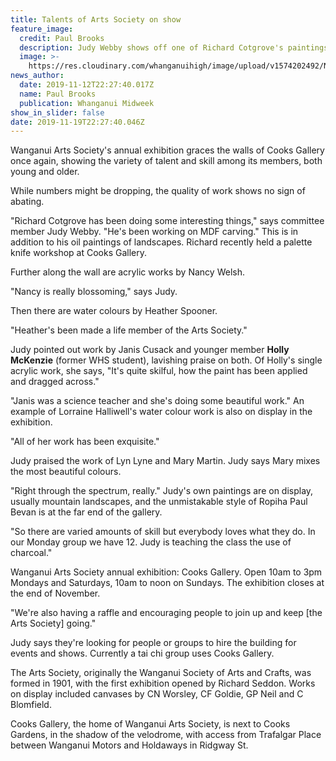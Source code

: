 ```yaml
---
title: Talents of Arts Society on show
feature_image:
  credit: Paul Brooks
  description: Judy Webby shows off one of Richard Cotgrove's paintings.
  image: >-
    https://res.cloudinary.com/whanganuihigh/image/upload/v1574202492/News/Judy_Webby.Midweek_13.11.19.jpg
news_author:
  date: 2019-11-12T22:27:40.017Z
  name: Paul Brooks
  publication: Whanganui Midweek
show_in_slider: false
date: 2019-11-19T22:27:40.046Z
---
```

Wanganui Arts Society's annual exhibition graces the walls of Cooks Gallery once again, showing the variety of talent and skill among its members, both young and older.

While numbers might be dropping, the quality of work shows no sign of abating.

"Richard Cotgrove has been doing some interesting things," says committee member Judy Webby. "He's been working on MDF carving." This is in addition to his oil paintings of landscapes. Richard recently held a palette knife workshop at Cooks Gallery.

Further along the wall are acrylic works by Nancy Welsh.

"Nancy is really blossoming," says Judy.

Then there are water colours by Heather Spooner.

"Heather's been made a life member of the Arts Society."

Judy pointed out work by Janis Cusack and younger member **Holly McKenzie** (former WHS student), lavishing praise on both. Of Holly's single acrylic work, she says, "It's quite skilful, how the paint has been applied and dragged across."

"Janis was a science teacher and she's doing some beautiful work."
An example of Lorraine Halliwell's water colour work is also on display in the exhibition.

"All of her work has been exquisite."

Judy praised the work of Lyn Lyne and Mary Martin. Judy says Mary mixes the most beautiful colours.

"Right through the spectrum, really." Judy's own paintings are on display, usually mountain landscapes, and the unmistakable style of Ropiha Paul Bevan is at the far end of the gallery.

"So there are varied amounts of skill but everybody loves what they do. In our Monday group we have 12. Judy is teaching the class the use of charcoal."

Wanganui Arts Society annual exhibition: Cooks Gallery. Open 10am to 3pm Mondays and Saturdays, 10am to noon on Sundays. The exhibition closes at the end of November.

"We're also having a raffle and encouraging people to join up and keep [the Arts Society] going."

Judy says they're looking for people or groups to hire the building for events and shows. Currently a tai chi group uses Cooks Gallery.

The Arts Society, originally the Wanganui Society of Arts and Crafts, was formed in 1901, with the first exhibition opened by Richard Seddon. Works on display included canvases by CN Worsley, CF Goldie, GP Neil and C Blomfield.

Cooks Gallery, the home of Wanganui Arts Society, is next to Cooks Gardens, in the shadow of the velodrome, with access from Trafalgar Place between Wanganui Motors and Holdaways in Ridgway St.
